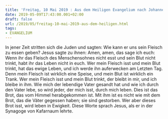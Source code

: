 ```yaml
---
title: 'Freitag, 10 Mai 2019 : Aus dem Heiligen Evangelium nach Johannes - Joh 6,52-59.'
date: 2019-05-09T17:43:00.001+02:00
draft: false
url: /2019/05/freitag-10-mai-2019-aus-dem-heiligen.html
tags: 
- EVANGELIUM
---
```


In jener Zeit stritten sich die Juden und sagten: Wie kann er uns sein Fleisch zu essen geben? Jesus sagte zu ihnen: Amen, amen, das sage ich euch: Wenn ihr das Fleisch des Menschensohnes nicht esst und sein Blut nicht trinkt, habt ihr das Leben nicht in euch. Wer mein Fleisch isst und mein Blut trinkt, hat das ewige Leben, und ich werde ihn auferwecken am Letzten Tag. Denn mein Fleisch ist wirklich eine Speise, und mein Blut ist wirklich ein Trank. Wer mein Fleisch isst und mein Blut trinkt, der bleibt in mir, und ich bleibe in ihm. Wie mich der lebendige Vater gesandt hat und wie ich durch den Vater lebe, so wird jeder, der mich isst, durch mich leben. Dies ist das Brot, das vom Himmel herabgekommen ist. Mit ihm ist es nicht wie mit dem Brot, das die Väter gegessen haben; sie sind gestorben. Wer aber dieses Brot isst, wird leben in Ewigkeit. Diese Worte sprach Jesus, als er in der Synagoge von Kafarnaum lehrte.
